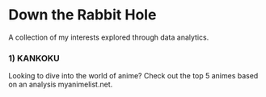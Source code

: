# Down the Rabbit Hole 

A collection of my interests explored through data analytics. 

### 1) KANKOKU
Looking to dive into the world of anime? Check out the top 5 animes based on an analysis myanimelist.net. 
